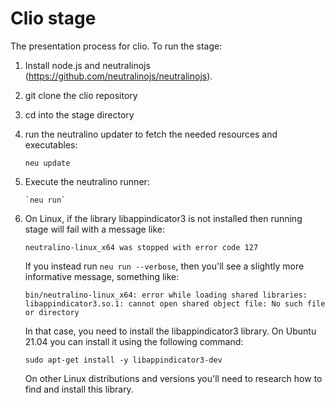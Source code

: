# Clio stage

The presentation process for clio. To run the stage:

1. Install node.js and neutralinojs (https://github.com/neutralinojs/neutralinojs).

2. git clone the clio repository

3. cd into the stage directory

4. run the  neutralino  updater  to fetch  the  needed resources  and
   executables:
   
      `neu update`

5. Execute the neutralino runner:

       `neu run`

6. On Linux, if the library libappindicator3 is not installed then
   running stage will fail with a message like:
   
    `neutralino-linux_x64 was stopped with error code 127`
   
   If you instead run `neu run --verbose`, then you'll see a slightly
   more informative message, something like:
   
    `bin/neutralino-linux_x64: error while loading shared libraries: libappindicator3.so.1: cannot open shared object file: No such file or directory`
   
   In that case, you need to install the libappindicator3 library. On Ubuntu 21.04 you can install it using the following command:
   
    `sudo apt-get install -y libappindicator3-dev`
    
   On other Linux distributions and versions you'll need to research how to find and install this library.

